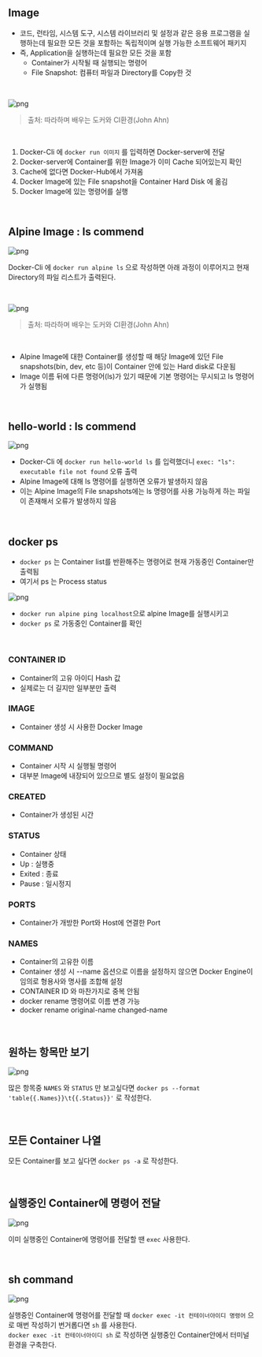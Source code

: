 ## Image

- 코드, 런타임, 시스템 도구, 시스템 라이브러리 및 설정과 같은 응용 프로그램을 실행하는데 필요한 모든 것을 포함하는 독립적이며 실행 가능한 소프트웨어 패키지
- 즉, Application을 실행하는데 필요한 모든 것을 포함
   - Container가 시작될 때 실행되는 명령어
   - File Snapshot: 컴퓨터 파일과 Directory를 Copy한 것
<br>

![png](/Docker/_img/create_container.png)

> 출처: 따라하며 배우는 도커와 CI환경(John Ahn)

<br>

1. Docker-Cli 에 ```docker run 이미지``` 를 입력하면 Docker-server에 전달
2. Docker-server에 Container를 위한 Image가 이미 Cache 되어있는지 확인
3. Cache에 없다면 Docker-Hub에서 가져옴
4. Docker Image에 있는 File snapshot을 Container Hard Disk 에 옮김
5. Docker Image에 있는 명령어를 실행

<br>

## Alpine Image : ls commend

![png](/Docker/_img/alpine_ls_command.png)

Docker-Cli 에 ```docker run alpine ls``` 으로 작성하면 아래 과정이 이루어지고 현재 Directory의 파일 리스트가 출력된다.

<br>

![png](/Docker/_img/alpain_ls_command_process.png)

> 출처: 따라하며 배우는 도커와 CI환경(John Ahn)

<br>

- Alpine Image에 대한 Container를 생성할 때 해당 Image에 있던 File snapshots(bin, dev, etc 등)이 Container 안에 있는 Hard disk로 다운됨
- Image 이름 뒤에 다른 명령어(ls)가 있기 때문에 기본 명령어는 무시되고 ls 명령어가 실행됨
<br>

## hello-world : ls commend

![png](/Docker/_img/hello_world_ls_command.png)

- Docker-Cli 에 ```docker run hello-world ls``` 를 입력했더니 ```exec: "ls": executable file not found``` 오류 출력
- Alpine Image에 대해 ls 명령어를 실행하면 오류가 발생하지 않음
- 이는 Alpine Image의 File snapshots에는 ls 명령어를 사용 가능하게 하는 파일이 존재해서 오류가 발생하지 않음

<br>

## docker ps

- ```docker ps``` 는 Container list를 반환해주는 명령어로 현재 가동중인 Container만 출력됨
- 여기서 ps 는 Process status

![png](/Docker/_img/alpine_ping.png)

- ```docker run alpine ping localhost```으로 alpine Image를 실행시키고
- ```docker ps``` 로 가동중인 Container를 확인
<br>

### CONTAINER ID

- Container의 고유 아이디 Hash 값
- 실제로는 더 길지만 일부분만 출력

### IMAGE

- Container 생성 시 사용한 Docker Image

### COMMAND

- Container 시작 시 실행될 명령어
- 대부분 Image에 내장되어 있으므로 별도 설정이 필요없음

### CREATED

- Container가 생성된 시간

### STATUS

- Container 상태
- Up : 실행중
- Exited : 종료
- Pause : 일시정지

### PORTS

- Container가 개방한 Port와 Host에 연결한 Port

### NAMES

- Container의 고유한 이름
- Container 생성 시 --name 옵션으로 이름을 설정하지 않으면 Docker Engine이 임의로 형용사와 명사를 조합해 설정
- CONTAINER ID 와 마찬가지로 중복 안됨
- docker rename 명령어로 이름 변경 가능
- docker rename original-name changed-name
<br>

## 원하는 항목만 보기

![png](/Docker/_img/docker_ps_format_command.png)

많은 항목중 ```NAMES``` 와 ```STATUS``` 만 보고싶다면 ```docker ps --format 'table{{.Names}}\t{{.Status}}'``` 로 작성한다.

<br>

## 모든 Container 나열

모든 Container를 보고 싶다면 ```docker ps -a``` 로 작성한다.

<br>

## 실행중인 Container에 명령어 전달

![png](/Docker/_img/docker_exec_ls_command.png)

이미 실행중인 Container에 명령어를 전달할 땐 ```exec``` 사용한다.

<br>

## sh command

![png](/Docker/_img/exec_it_sh.png)

실행중인 Container에 명령어를 전달할 때 ```docker exec -it 컨테이너아이디 명령어``` 으로 매번 작성하기 번거롭다면 ```sh``` 를 사용한다.<br>
```docker exec -it 컨테이너아이디 sh``` 로 작성하면 실행중인 Container안에서 터미널 환경을 구축한다.
